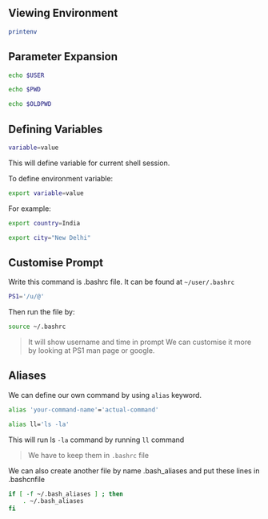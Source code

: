 ## Viewing Environment

```bash
printenv
```

## Parameter Expansion

```bash
echo $USER
```

```bash
echo $PWD
```

```bash
echo $OLDPWD
```

## Defining Variables

```bash
variable=value
```

This will define variable for current shell session.


To define environment variable:

```bash
export variable=value
```

For example:

```bash
export country=India
```

```bash
export city="New Delhi"
```


## Customise Prompt

Write this command is .bashrc file.
It can be found at `~/user/.bashrc`

```bash
PS1='/u/@'
```
Then run the file by:

```bash
source ~/.bashrc
```

> It will show username and time in prompt
> We can customise it more by looking at PS1 man page or google.


## Aliases

We can define our own command by using `alias` keyword.

```bash
alias 'your-command-name'='actual-command'
```

```bash
alias ll='ls -la'
```

This will run ls `-la` command by running `ll` command

> We have to keep them in `.bashrc` file

We can also create another file by name .bash_aliases and put these lines in .bashcnfile

```bash
if [ -f ~/.bash_aliases ] ; then
    . ~/.bash_aliases
fi
```